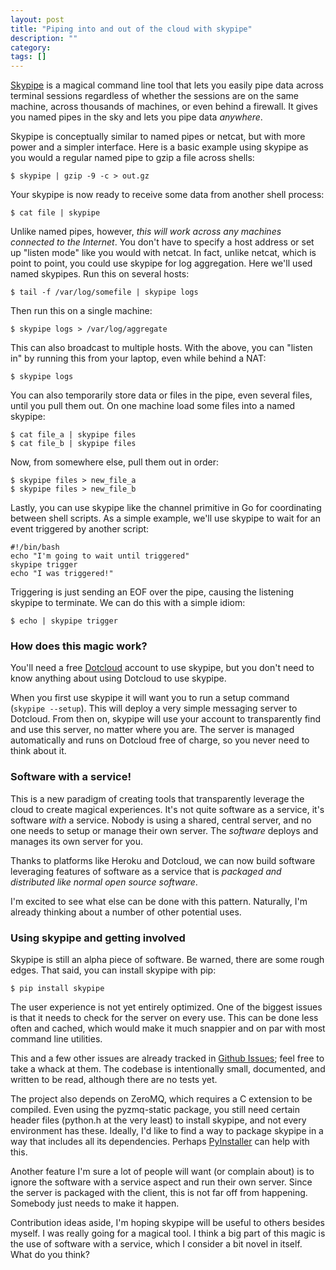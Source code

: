 ```yaml
---
layout: post
title: "Piping into and out of the cloud with skypipe"
description: ""
category: 
tags: []
---
```

[Skypipe](https://github.com/progrium/skypipe) is a magical command line tool that lets you easily pipe data across terminal sessions regardless of whether the sessions are on the same machine, across thousands of machines, or even behind a firewall. It gives you named pipes in the sky and lets you pipe data *anywhere*. 

Skypipe is conceptually similar to named pipes or netcat, but with more power and a simpler interface. Here is a basic example using skypipe as you would a regular named pipe to gzip a file across shells:

	$ skypipe | gzip -9 -c > out.gz

Your skypipe is now ready to receive some data from another shell process:

	$ cat file | skypipe

Unlike named pipes, however, *this will work across any machines connected to the Internet*. You don't have to specify a host address or set up "listen mode" like you would with netcat. In fact, unlike netcat, which is point to point, you could use skypipe for log aggregation. Here we'll used named skypipes. Run this on several hosts:

	$ tail -f /var/log/somefile | skypipe logs

Then run this on a single machine:
	
	$ skypipe logs > /var/log/aggregate

This can also broadcast to multiple hosts. With the above, you can "listen in" by running this from your laptop, even while behind a NAT:

	$ skypipe logs

You can also temporarily store data or files in the pipe, even several files, until you pull them out. On one machine load some files into a named skypipe:

	$ cat file_a | skypipe files
	$ cat file_b | skypipe files

Now, from somewhere else, pull them out in order:

	$ skypipe files > new_file_a
	$ skypipe files > new_file_b

Lastly, you can use skypipe like the channel primitive in Go for coordinating between shell scripts. As a simple example, we'll use skypipe to wait for an event triggered by another script:

	#!/bin/bash
	echo "I'm going to wait until triggered"
	skypipe trigger
	echo "I was triggered!"

Triggering is just sending an EOF over the pipe, causing the listening skypipe to terminate. We can do this with a simple idiom:

	$ echo | skypipe trigger

### How does this magic work?

You'll need a free [Dotcloud](https://www.dotcloud.com/) account to use skypipe, but you don't need to know anything about using Dotcloud to use skypipe. 

When you first use skypipe it will want you to run a setup command (`skypipe --setup`). This will deploy a very simple messaging server to Dotcloud. From then on, skypipe will use your account to transparently find and use this server, no matter where you are. The server is managed automatically and runs on Dotcloud free of charge, so you never need to think about it.

### Software with a service! 

This is a new paradigm of creating tools that transparently leverage the cloud to create magical experiences. It's not quite software as a service, it's software *with* a service. Nobody is using a shared, central server, and no one needs to setup or manage their own server. The *software* deploys and manages its own server for you.

Thanks to platforms like Heroku and Dotcloud, we can now build software leveraging features of software as a service that is *packaged and distributed like normal open source software*.

I'm excited to see what else can be done with this pattern. Naturally, I'm already thinking about a number of other potential uses.

### Using skypipe and getting involved

Skypipe is still an alpha piece of software. Be warned, there are some rough edges. That said, you can install skypipe with pip:

	$ pip install skypipe

The user experience is not yet entirely optimized. One of the biggest issues is that it needs to check for the server on every use. This can be done less often and cached, which would make it much snappier and on par with most command line utilities. 

This and a few other issues are already tracked in [Github Issues](https://github.com/progrium/skypipe/issues); feel free to take a whack at them. The codebase is intentionally small, documented, and written to be read, although there are no tests yet. 

The project also depends on ZeroMQ, which requires a C extension to be compiled. Even using the pyzmq-static package, you still need certain header files (python.h at the very least) to install skypipe, and not every environment has these. Ideally, I'd like to find a way to package skypipe in a way that includes all its dependencies. Perhaps [PyInstaller](http://www.pyinstaller.org/) can help with this.

Another feature I'm sure a lot of people will want (or complain about) is to ignore the software with a service aspect and run their own server. Since the server is packaged with the client, this is not far off from happening. Somebody just needs to make it happen. 

Contribution ideas aside, I'm hoping skypipe will be useful to others besides myself. I was really going for a magical tool. I think a big part of this magic is the use of software with a service, which I consider a bit novel in itself. What do you think?  
